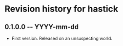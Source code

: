 # Revision history for hastick

## 0.1.0.0 -- YYYY-mm-dd

* First version. Released on an unsuspecting world.
